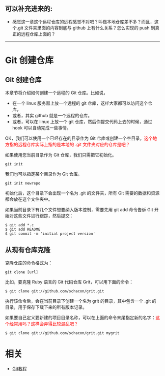 
## 可以补充进来的:

- 感觉这一章这个远程仓库的远程感觉不对吧？叫做本地仓库差不多？而且，这个.git 文件夹里面的内容到底与 github 上有什么关系？怎么实现的 push 到真正的远程仓库上面的？

---


# Git 创建仓库


## Git 创建仓库

本章节将介绍如何创建一个远程的 Git 仓库。比如说，

- 在一个 linux 服务器上放一个远程的 git 仓库，这样大家都可以访问这个仓库。
- 或者，其实 github 就是一个远程的仓库。
- 或者，可以在 linux 上放一个 git 仓库，然后你提交代码上去的时候，通过 hook 可以自动完成一些事情。

OK，我们可以使用一个已经存在的目录作为 Git 仓库或创建一个空目录。<span style="color:red;">这个地方指的远程仓库实际上指的是本地的 .git 文件夹对应的仓库是吧？</span>

如果使用您当前目录作为 Git 仓库，我们只需把它初始化。

```
git init
```

我们也可以指定某个目录作为 Git 仓库。

```
git init newrepo
```

初始化后，这个目录下会出现一个名为 .git 的文件夹，所有 Git 需要的数据和资源都会放在这个文件夹中。

如果当前目录下有几个文件想要纳入版本控制，需要先用 git add 命令告诉 Git 开始对这些文件进行跟踪，然后提交：

```
$ git add *.c
$ git add README
$ git commit -m 'initial project version'
```




## 从现有仓库克隆


克隆仓库的命令格式为：

```
git clone [url]
```

比如，要克隆 Ruby 语言的 Git 代码仓库 Grit，可以用下面的命令：

```
$ git clone git://github.com/schacon/grit.git
```

执行该命令后，会在当前目录下创建一个名为 grit 的目录，其中包含一个 .git 的目录，用于保存下载下来的所有版本记录。

如果要自己定义要新建的项目目录名称，可以在上面的命令末尾指定新的名字：<span style="color:red;">这个经常用吗？这样会弄得比较混乱吧？</span>

```
$ git clone git://github.com/schacon/grit.git mygrit
```


# 相关

- [Git教程](https://www.w3cschool.cn/git/)
